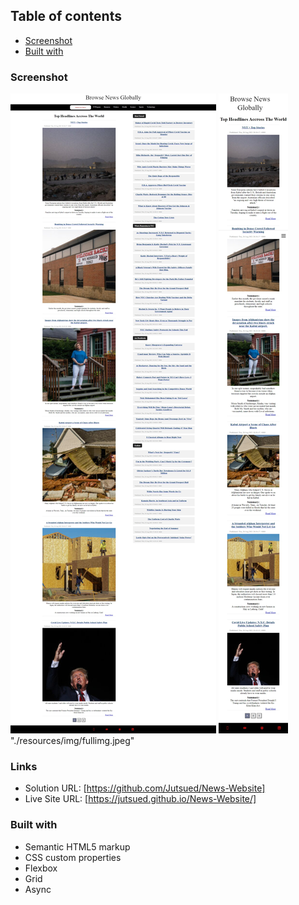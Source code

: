 ## Table of contents
  - [Screenshot](#screenshot)
  - [Built with](#built-with)

### Screenshot

![](./resources/img/fullimg.jpeg)
![](./resources/img/mobileimg.jpeg)
"./resources/img/fullimg.jpeg"
### Links

- Solution URL: [https://github.com/Jutsued/News-Website]
- Live Site URL: [https://jutsued.github.io/News-Website/]

### Built with

- Semantic HTML5 markup
- CSS custom properties
- Flexbox
- Grid
- Async


